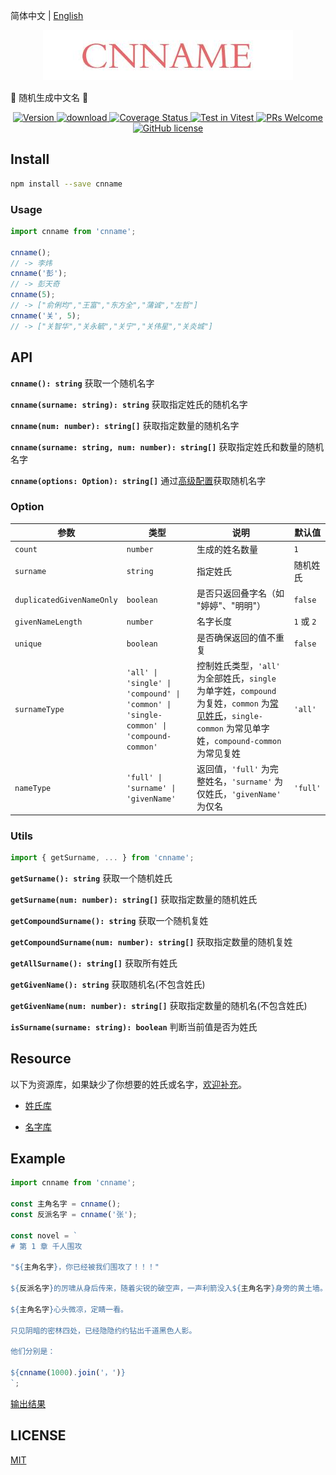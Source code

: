 简体中文 | [English](./READEME.zh-en.md)

<p align="center">
  <a href="https://github.com/yyz945947732/cnname">
    <img src="./public/logo.png" alt="logo.png" border="0"  />
  </a>
</p>

👦 随机生成中文名 👧

<p align="center">
  <a href="https://www.npmjs.com/package/cnname">
    <img src="https://img.shields.io/npm/v/cnname.svg" alt="Version" />
  </a>
  <a href="https://www.npmjs.com/package/cnname">
    <img src="https://img.shields.io/npm/dm/cnname.svg" alt="download" />
  </a>
  <a href="https://coveralls.io/github/yyz945947732/cnname?branch=master">
    <img
      src="https://coveralls.io/repos/github/yyz945947732/cnname/badge.svg?branch=master"
      alt="Coverage Status"
    />
  </a>
  <a href="https://vitest.dev">
    <img
      src="https://img.shields.io/badge/ Vitest-tested-6da13f.svg?logo=vitest&labelColor=edd532"
      alt="Test in Vitest"
    />
  </a>
  <a href="https://github.com/yyz945947732/cnname/pulls">
    <img
      src="https://img.shields.io/badge/PRs-welcome-brightgreen.svg"
      alt="PRs Welcome"
    />
  </a>
  <a href="https://github.com/yyz945947732/cnname/blob/master/LICENSE">
    <img
      src="https://img.shields.io/badge/license-MIT-blue.svg"
      alt="GitHub license"
    />
  </a>
</p>

## Install

```bash
npm install --save cnname
```

### Usage

```js
import cnname from 'cnname';

cnname();
// -> 李炜
cnname('彭');
// -> 彭天奇
cnname(5);
// -> ["俞俐均","王富","东方全","蒲诚","左哲"]
cnname('关', 5);
// -> ["关智华","关永毓","关宁","关伟星","关炎城"]
```

## API

**`cnname(): string`** 获取一个随机名字

**`cnname(surname: string): string`** 获取指定姓氏的随机名字

**`cnname(num: number): string[]`** 获取指定数量的随机名字

**`cnname(surname: string, num: number): string[]`** 获取指定姓氏和数量的随机名字

**`cnname(options: Option): string[]`** 通过[高级配置](#option)获取随机名字

### Option

| 参数 | 类型 | 说明 | 默认值 |
|------|------|------|------|
| `count` | `number` | 生成的姓名数量 | `1` |
| `surname` | `string` | 指定姓氏 | 随机姓氏 |
| `duplicatedGivenNameOnly` | `boolean` | 是否只返回叠字名（如 "婷婷"、"明明"） | `false` |
| `givenNameLength` | `number` | 名字长度 | `1` 或 `2` |
| `unique` | `boolean` | 是否确保返回的值不重复 | `false` |
| `surnameType` | `'all' \| 'single' \| 'compound' \| 'common' \| 'single-common' \| 'compound-common'` | 控制姓氏类型，`'all'` 为全部姓氏，`single` 为单字姓，`compound` 为复姓，`common` 为[常见姓氏](https://github.com/yyz945947732/cnname/blob/master/dict/commonSurname.json)，`single-common` 为常见单字姓，`compound-common` 为常见复姓| `'all'` |
| `nameType` | `'full' \| 'surname' \| 'givenName'` | 返回值，`'full'` 为完整姓名，`'surname'` 为仅姓氏，`'givenName'` 为仅名 | `'full'` |

### Utils

```js
import { getSurname, ... } from 'cnname';
```

**`getSurname(): string`** 获取一个随机姓氏

**`getSurname(num: number): string[]`** 获取指定数量的随机姓氏

**`getCompoundSurname(): string`** 获取一个随机复姓

**`getCompoundSurname(num: number): string[]`** 获取指定数量的随机复姓

**`getAllSurname(): string[]`** 获取所有姓氏

**`getGivenName(): string`** 获取随机名(不包含姓氏)

**`getGivenName(num: number): string[]`** 获取指定数量的随机名(不包含姓氏)

**`isSurname(surname: string): boolean`** 判断当前值是否为姓氏

## Resource

以下为资源库，如果缺少了你想要的姓氏或名字，[欢迎补充](https://github.com/yyz945947732/cnname/pulls)。

- [姓氏库](https://github.com/yyz945947732/cnname/blob/master/dict/surnames.json)

- [名字库](https://github.com/yyz945947732/cnname/blob/master/dict/words.json)

## Example

```js
import cnname from 'cnname';

const 主角名字 = cnname();
const 反派名字 = cnname('张');

const novel = `
# 第 1 章 千人围攻

"${主角名字}，你已经被我们围攻了！！！"

${反派名字}的厉啸从身后传来，随着尖锐的破空声，一声利箭没入${主角名字}身旁的黄土墙。

${主角名字}心头微凉，定睛一看。

只见阴暗的密林四处，已经隐隐约约钻出千道黑色人影。

他们分别是：

${cnname(1000).join('，')}
`;
```

[输出结果](https://github.com/yyz945947732/cnname/blob/master/example/novel.md)

## LICENSE

[MIT](https://github.com/yyz945947732/cnname/blob/master/LICENSE)
